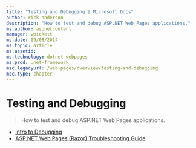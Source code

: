 ```yaml
---
title: "Testing and Debugging | Microsoft Docs"
author: rick-anderson
description: "How to test and debug ASP.NET Web Pages applications."
ms.author: aspnetcontent
manager: wpickett
ms.date: 09/08/2014
ms.topic: article
ms.assetid: 
ms.technology: dotnet-webpages
ms.prod: .net-framework
msc.legacyurl: /web-pages/overview/testing-and-debugging
msc.type: chapter
---
```

Testing and Debugging
====================
> How to test and debug ASP.NET Web Pages applications.


- [Intro to Debugging](introduction-to-debugging.md)
- [ASP.NET Web Pages (Razor) Troubleshooting Guide](aspnet-web-pages-razor-troubleshooting-guide.md)